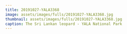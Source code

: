 ```yaml
---
title: 20191027-YALA3368
image: assets/images/fulls/20191027-YALA3368.jpg
thumbnail: assets/images/fulls/20191027-YALA3368.jpg
caption: The Sri Lankan leopard - YALA National Park
---
```

